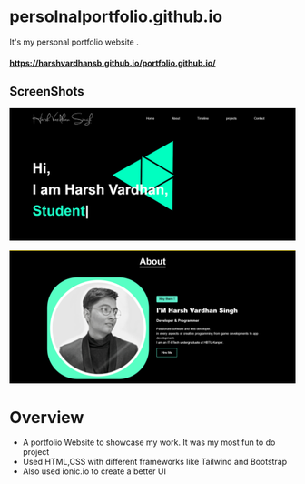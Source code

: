 # persolnalportfolio.github.io
It's my personal portfolio website . 



#### https://harshvardhansb.github.io/portfolio.github.io/

## ScreenShots

![](ss/ss1.png)

![](ss/ss2.png)

# Overview

- A portfolio Website to showcase my work. It was my most fun to do project
- Used HTML,CSS with different frameworks like Tailwind and Bootstrap
- Also used ionic.io to create a better UI 



